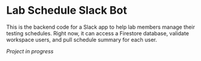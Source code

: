 Lab Schedule Slack Bot
=======================
This is the backend code for a Slack app to help
lab members manage their testing schedules. Right now,
it can access a Firestore database, validate workspace users, and
pull schedule summary for each user.<br>

*Project in progress*
